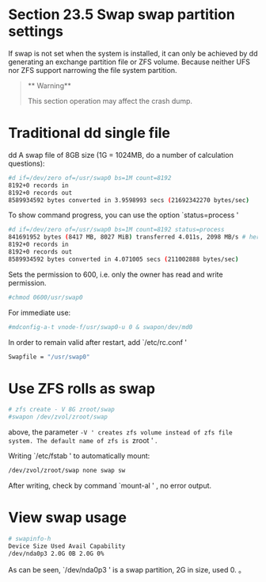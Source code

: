 # Section 23.5 Swap swap partition settings

If swap is not set when the system is installed, it can only be achieved by dd generating an exchange partition file or ZFS volume. Because neither UFS nor ZFS support narrowing the file system partition.

>** Warning**
>
>This section operation may affect the crash dump.

# Traditional dd single file

dd A swap file of 8GB size (1G = 1024MB, do a number of calculation questions):

```sh '
#d if=/dev/zero of=/usr/swap0 bs=1M count=8192
8192+0 records in
8192+0 records out
8589934592 bytes converted in 3.9598993 secs (21692342270 bytes/sec)
````

To show command progress, you can use the option `status=process '

```sh '
#d if=/dev/zero of=/usr/swap0 bs=1M count=8192 status=process
841691952 bytes (8417 MB, 8027 MiB) transferred 4.011s, 2098 MB/s # here is a real-time refreshment
8192+0 records in
8192+0 records out
8589934592 bytes converted in 4.071005 secs (211002888 bytes/sec)
````

Sets the permission to 600, i.e. only the owner has read and write permission.

```sh '
#chmod 0600/usr/swap0
````

For immediate use:

```sh '
#mdconfig-a-t vnode-f/usr/swap0-u 0 & swapon/dev/md0
````

In order to remain valid after restart, add `/etc/rc.conf '

```sh '
Swapfile = "/usr/swap0"
````

# Use ZFS rolls as swap

```sh '
# zfs create - V 8G zroot/swap
#swapon /dev/zvol/zroot/swap
````

above, the parameter `-V ' creates zfs volume instead of zfs file system. The default name of zfs is `zroot ' .

Writing `/etc/fstab ' to automatically mount:

```sh '
/dev/zvol/zroot/swap none swap sw
````

After writing, check by command `mount-al ' , no error output.

# View swap usage


```sh '
# swapinfo-h
Device Size Used Avail Capability
/dev/nda0p3 2.0G 0B 2.0G 0%
````

As can be seen, `/dev/nda0p3 ' is a swap partition, 2G in size, used 0.
。